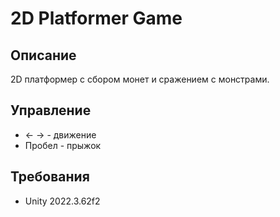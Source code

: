 # 2D Platformer Game

## Описание
2D платформер с сбором монет и сражением с монстрами.

## Управление
- ← → - движение
- Пробел - прыжок

## Требования
- Unity 2022.3.62f2
